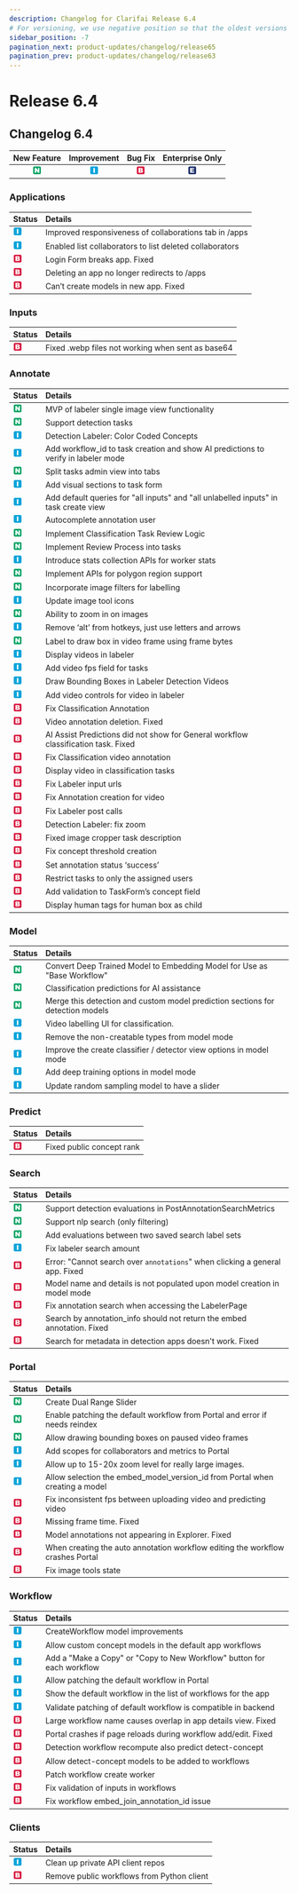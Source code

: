 ```yaml
---
description: Changelog for Clarifai Release 6.4
# For versioning, we use negative position so that the oldest versions are displayed at the bottom. Any time you add a new version, increase the position by -1.
sidebar_position: -7
pagination_next: product-updates/changelog/release65
pagination_prev: product-updates/changelog/release63
---
```


# Release 6.4

## Changelog 6.4

| New Feature | Improvement | Bug Fix | Enterprise Only |
| :---: | :---: | :---: | :---: |
| ![](/img/new_feature.jpg) | ![](/img/improvement.jpg) | ![](/img/bug.jpg) | ![](/img/enterprise.jpg) |

### Applications

| Status | Details |
| :--- | :--- |
| ![](/img/improvement.jpg) | Improved responsiveness of collaborations tab in /apps |
| ![](/img/improvement.jpg) | Enabled list collaborators to list deleted collaborators |
| ![](/img/bug.jpg) | Login Form breaks app. Fixed |
| ![](/img/bug.jpg) | Deleting an app no longer redirects to /apps |
| ![](/img/bug.jpg) | Can’t create models in new app. Fixed |

### Inputs

| Status | Details |
| :--- | :--- |
| ![](/img/bug.jpg) | Fixed .webp files not working when sent as base64 |

### Annotate

| Status | Details |
| :--- | :--- |
| ![](/img/new_feature.jpg) | MVP of labeler single image view functionality |
| ![](/img/new_feature.jpg) | Support detection tasks |
| ![](/img/improvement.jpg) | Detection Labeler: Color Coded Concepts |
| ![](/img/improvement.jpg) | Add workflow\_id to task creation and show AI predictions to verify in labeler mode |
| ![](/img/new_feature.jpg) | Split tasks admin view into tabs |
| ![](/img/improvement.jpg) | Add visual sections to task form |
| ![](/img/improvement.jpg) | Add default queries for "all inputs" and "all unlabelled inputs" in task create view |
| ![](/img/improvement.jpg) | Autocomplete annotation user |
| ![](/img/new_feature.jpg) | Implement Classification Task Review Logic |
| ![](/img/new_feature.jpg) | Implement Review Process into tasks |
| ![](/img/improvement.jpg) | Introduce stats collection APIs for worker stats |
| ![](/img/new_feature.jpg) | Implement APIs for polygon region support |
| ![](/img/new_feature.jpg) | Incorporate image filters for labelling |
| ![](/img/improvement.jpg) | Update image tool icons |
| ![](/img/new_feature.jpg) | Ability to zoom in on images |
| ![](/img/improvement.jpg) | Remove ‘alt’ from hotkeys, just use letters and arrows |
| ![](/img/new_feature.jpg) | Label to draw box in video frame using frame bytes |
| ![](/img/improvement.jpg) | Display videos in labeler |
| ![](/img/improvement.jpg) | Add video fps field for tasks |
| ![](/img/improvement.jpg) | Draw Bounding Boxes in Labeler Detection Videos |
| ![](/img/improvement.jpg) | Add video controls for video in labeler |
| ![](/img/bug.jpg) | Fix Classification Annotation |
| ![](/img/bug.jpg) | Video annotation deletion. Fixed |
| ![](/img/bug.jpg) | AI Assist Predictions did not show for General workflow classification task. Fixed |
| ![](/img/bug.jpg) | Fix Classification video annotation |
| ![](/img/bug.jpg) | Display video in classification tasks |
| ![](/img/bug.jpg) | Fix Labeler input urls |
| ![](/img/bug.jpg) | Fix Annotation creation for video |
| ![](/img/bug.jpg) | Fix Labeler post calls |
| ![](/img/bug.jpg) | Detection Labeler: fix zoom |
| ![](/img/bug.jpg) | Fixed image cropper task description |
| ![](/img/bug.jpg) | Fix concept threshold creation |
| ![](/img/bug.jpg) | Set annotation status ‘success’ |
| ![](/img/bug.jpg) | Restrict tasks to only the assigned users |
| ![](/img/bug.jpg) | Add validation to TaskForm’s concept field |
| ![](/img/bug.jpg) | Display human tags for human box as child |

### Model

| Status | Details |
| :--- | :--- |
| ![](/img/new_feature.jpg) | Convert Deep Trained Model to Embedding Model for Use as "Base Workflow" |
| ![](/img/new_feature.jpg) | Classification predictions for AI assistance |
| ![](/img/new_feature.jpg) | Merge this detection and custom model prediction sections for detection models |
| ![](/img/improvement.jpg) | Video labelling UI for classification. |
| ![](/img/improvement.jpg) | Remove the non-creatable types from model mode |
| ![](/img/improvement.jpg) | Improve the create classifier / detector view options in model mode |
| ![](/img/improvement.jpg) | Add deep training options in model mode |
| ![](/img/improvement.jpg) | Update random sampling model to have a slider |

### Predict

| Status | Details |
| :--- | :--- |
| ![](/img/bug.jpg) | Fixed public concept rank |

### Search

| Status | Details |
| :--- | :--- |
| ![](/img/new_feature.jpg) | Support detection evaluations in PostAnnotationSearchMetrics |
| ![](/img/new_feature.jpg) | Support nlp search \(only filtering\) |
| ![](/img/new_feature.jpg) | Add evaluations between two saved search label sets |
| ![](/img/improvement.jpg) | Fix labeler search amount |
| ![](/img/bug.jpg) | Error:  "Cannot search over `annotations`" when clicking a general app. Fixed |
| ![](/img/bug.jpg) | Model name and details is not populated upon model creation in model mode |
| ![](/img/bug.jpg) | Fix annotation search when accessing the LabelerPage |
| ![](/img/bug.jpg) | Search by annotation\_info should not return the embed annotation. Fixed |
| ![](/img/bug.jpg) | Search for metadata in detection apps doesn't work. Fixed |

### Portal

| Status | Details |
| :--- | :--- |
| ![](/img/new_feature.jpg) | Create Dual Range Slider |
| ![](/img/new_feature.jpg) | Enable patching the default workflow from Portal and error if needs reindex |
| ![](/img/new_feature.jpg) | Allow drawing bounding boxes on paused video frames |
| ![](/img/improvement.jpg) | Add scopes for collaborators and metrics to Portal |
| ![](/img/improvement.jpg) | Allow up to 15-20x zoom level for really large images. |
| ![](/img/improvement.jpg) | Allow selection the embed\_model\_version\_id from Portal when creating a model |
| ![](/img/bug.jpg) | Fix inconsistent fps between uploading video and predicting video |
| ![](/img/bug.jpg) | Missing frame time. Fixed |
| ![](/img/bug.jpg) | Model annotations not appearing in Explorer. Fixed |
| ![](/img/bug.jpg) | When creating the auto annotation workflow editing the workflow crashes Portal |
| ![](/img/bug.jpg) | Fix image tools state |

### Workflow

| Status | Details |
| :--- | :--- |
| ![](/img/improvement.jpg) | CreateWorkflow model improvements |
| ![](/img/improvement.jpg) | Allow custom concept models in the default app workflows |
| ![](/img/improvement.jpg) | Add a "Make a Copy" or "Copy to New Workflow" button for each workflow |
| ![](/img/improvement.jpg) | Allow patching the default workflow in Portal |
| ![](/img/improvement.jpg) | Show the default workflow in the list of workflows for the app |
| ![](/img/improvement.jpg) | Validate patching of default workflow is compatible in backend |
| ![](/img/bug.jpg) | Large workflow name causes overlap in app details view. Fixed |
| ![](/img/bug.jpg) | Portal crashes if page reloads during workflow add/edit. Fixed |
| ![](/img/bug.jpg) | Detection workflow recompute also predict detect-concept |
| ![](/img/bug.jpg) | Allow detect-concept models to be added to workflows |
| ![](/img/bug.jpg) | Patch workflow create worker |
| ![](/img/bug.jpg) | Fix validation of inputs in workflows |
| ![](/img/bug.jpg) | Fix workflow embed\_join\_annotation\_id issue |

### Clients

| Status | Details |
| :--- | :--- |
| ![](/img/improvement.jpg) | Clean up private API client repos |
| ![](/img/bug.jpg) | Remove public workflows from Python client |
